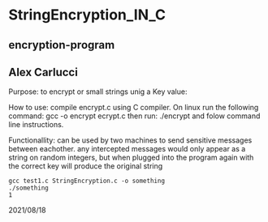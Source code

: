 # StringEncryption_IN_C

## encryption-program
## Alex Carlucci 

Purpose: to encrypt or small strings unig a Key value:

How to use: compile encrypt.c using C compiler.
            On linux run the following command: gcc -o encrypt ecrypt.c
            then run: ./encrypt and folow command line instructions.
            
Functionallity: can be used by two machines to send sensitive messages between eachother.
                any intercepted messages would only appear as a string on random 
                integers, but when plugged into the program again with the correct key will produce the original string
                
              

~~~
gcc test1.c StringEncryption.c -o something
./something
1
~~~

2021/08/18
